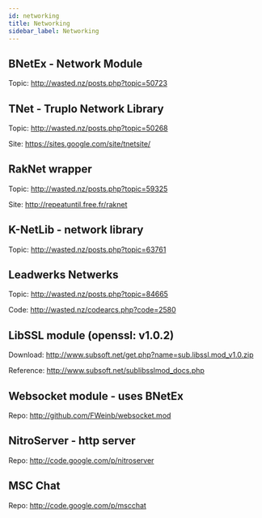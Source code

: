 ```yaml
---
id: networking
title: Networking
sidebar_label: Networking
---
```


## BNetEx - Network Module
Topic: http://wasted.nz/posts.php?topic=50723

## TNet - Truplo Network Library
Topic: http://wasted.nz/posts.php?topic=50268

Site: https://sites.google.com/site/tnetsite/

## RakNet wrapper
Topic: http://wasted.nz/posts.php?topic=59325

Site: http://repeatuntil.free.fr/raknet

## K-NetLib - network library
Topic: http://wasted.nz/posts.php?topic=63761

## Leadwerks Netwerks
Topic: http://wasted.nz/posts.php?topic=84665

Code: http://wasted.nz/codearcs.php?code=2580

## LibSSL module (openssl: v1.0.2)
Download: http://www.subsoft.net/get.php?name=sub.libssl.mod_v1.0.zip

Reference: http://www.subsoft.net/sublibsslmod_docs.php

## Websocket module - uses BNetEx
Repo: http://github.com/FWeinb/websocket.mod

## NitroServer - http server
Repo: http://code.google.com/p/nitroserver

## MSC Chat
Repo: http://code.google.com/p/mscchat

